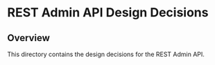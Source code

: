 # REST Admin API Design Decisions

## Overview

This directory contains the design decisions for the REST Admin API.
